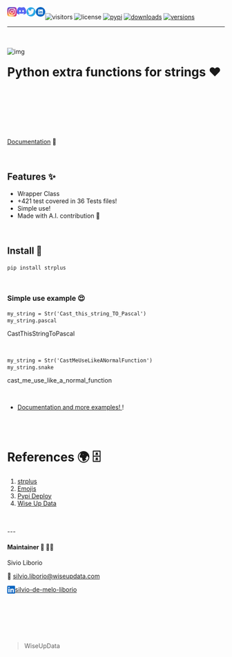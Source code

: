 <a href="https://github.com/wiseupdata/wiseupdata">
  <img align="left" alt="Wise Up Data's Instagram" width="22px" src="https://raw.githubusercontent.com/wiseupdata/wiseupdata/main/assets/instagram.png" />   
</a> 
<a href="https://github.com/wiseupdata/wiseupdata">
  <img align="left" alt="wise Up Data's Discord" width="22px" src="https://raw.githubusercontent.com/wiseupdata/wiseupdata/main/assets/discord.png" />
</a>
<a href="https://github.com/wiseupdata/wiseupdata">
  <img align="left" alt="wise Up Data | Twitter" width="22px" src="https://raw.githubusercontent.com/wiseupdata/wiseupdata/main/assets/twitter.png" />
</a>
<a href="https://github.com/wiseupdata/wiseupdata">
  <img align="left" alt="wise Up Data's LinkedIN" width="22px" src="https://raw.githubusercontent.com/wiseupdata/wiseupdata/main/assets/linkedin.png" />
</a>

![visitors](https://visitor-badge.glitch.me/badge?page_id=wiseupdata.strplus&left_color=green&right_color=black)
![license](https://img.shields.io/github/license/wiseupdata/strplus)
[![pypi](https://img.shields.io/pypi/v/strplus?color=green)](https://pypi.python.org/pypi/strplus)
[![downloads](https://pepy.tech/badge/strplus/month)](https://pepy.tech/project/strplus)
[![versions](https://img.shields.io/pypi/pyversions/strplus.svg)](https://github.com/wiseupdata/strplus)



---

<br>
<br>

<a href="https://github.com/wiseupdata/wiseupdata">
<img align="left" alt="img" src="https://raw.githubusercontent.com/wiseupdata/strplus/main/assets/imgs/python.png" width="300" />
</a>

<h1>
Python extra functions for strings ❤️
</h1>

<br>
<br>
<br>
<br>
<br>
<br>

[Documentation](https://wiseupdata.github.io/strplus/index.html)  🚀

<br>

## Features ✨️

- Wrapper Class
- +421 test covered in 36 Tests files!
- Simple use!
- Made with A.I. contribution 🤖 

<br>

## Install 📀 

```
pip install strplus
```

<br>

### Simple use example 😍
```
my_string = Str('Cast_this_string_TO_Pascal')
my_string.pascal
```
CastThisStringToPascal

<br>

```
my_string = Str('CastMeUseLikeANormalFunction')
my_string.snake
```
cast_me_use_like_a_normal_function

<br>

* [Documentation and more examples! ](https://wiseupdata.github.io/strplus/index.html)! 

<br>
<br>

# References 🌍 🗄️

1. [strplus](https://wiseupdata.github.io/strplus/index.html)
1. [Emojis](https://github.com/wiseupdata/emojis)
1. [Pypi Deploy](https://www.digitalocean.com/community/tutorials/how-to-publish-python-packages-to-pypi-using-poetry-on-ubuntu-22-04)
1. [Wise Up Data](https://github.com/wiseupdata)


<br>
<br>
---

#### Maintainer 🤗 👨‍💻

Sivio Liborio

📧 silvio.liborio@wiseupdata.com

<a href="https://www.linkedin.com/in/silvio-de-melo-liborio">silvio-de-melo-liborio <img align="left" alt="LinkedIN" width="18px" src="https://raw.githubusercontent.com/wiseupdata/wsl-latest/main/assets/linkedin.svg" />
</a>

<br>
<br>
<br>
<br>
<br>

> WiseUpData
